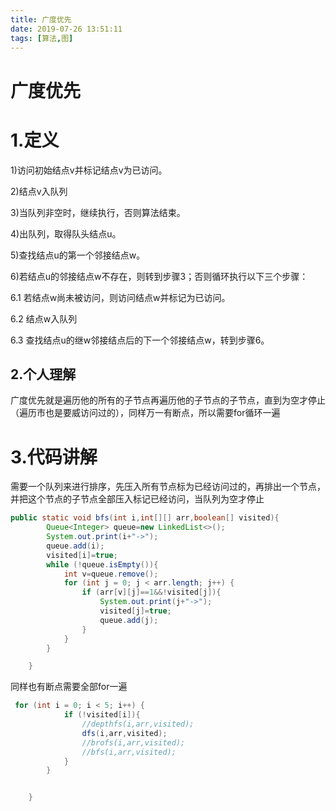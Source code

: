 ```yaml
---
title: 广度优先
date: 2019-07-26 13:51:11
tags: [算法,图]
---
```


# 广度优先

# 1.定义

1)访问初始结点v并标记结点v为已访问。

2)结点v入队列

3)当队列非空时，继续执行，否则算法结束。

4)出队列，取得队头结点u。

5)查找结点u的第一个邻接结点w。

6)若结点u的邻接结点w不存在，则转到步骤3；否则循环执行以下三个步骤：

6.1 若结点w尚未被访问，则访问结点w并标记为已访问。 

6.2 结点w入队列 

6.3 查找结点u的继w邻接结点后的下一个邻接结点w，转到步骤6。

## 2.个人理解

广度优先就是遍历他的所有的子节点再遍历他的子节点的子节点，直到为空才停止（遍历市也是要威访问过的），同样万一有断点，所以需要for循环一遍

# 3.代码讲解

需要一个队列来进行排序，先压入所有节点标为已经访问过的，再排出一个节点，并把这个节点的子节点全部压入标记已经访问，当队列为空才停止

```java
public static void bfs(int i,int[][] arr,boolean[] visited){
        Queue<Integer> queue=new LinkedList<>();
        System.out.print(i+"->");
        queue.add(i);
        visited[i]=true;
        while (!queue.isEmpty()){
            int v=queue.remove();
            for (int j = 0; j < arr.length; j++) {
                if (arr[v][j]==1&&!visited[j]){
                    System.out.print(j+"->");
                    visited[j]=true;
                    queue.add(j);
                }
            }
        }

    }
```

同样也有断点需要全部for一遍

```java
 for (int i = 0; i < 5; i++) {
            if (!visited[i]){
                //depthfs(i,arr,visited);
                dfs(i,arr,visited);
                //brofs(i,arr,visited);
                //bfs(i,arr,visited);
            }
        }


    }
```

